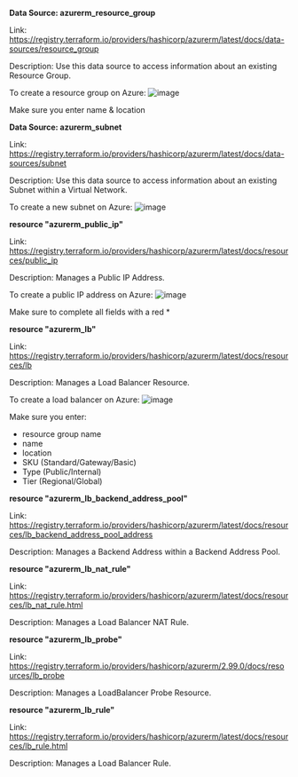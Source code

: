 **Data Source: azurerm_resource_group**

Link: https://registry.terraform.io/providers/hashicorp/azurerm/latest/docs/data-sources/resource_group

Description: Use this data source to access information about an existing Resource Group.

To create a resource group on Azure:
![image](https://github.com/salomoncloud/class_work_may24th/assets/158000174/418985b2-2ccb-4d84-8722-146868ea8c9c)


Make sure you enter name & location


**Data Source: azurerm_subnet**

Link: https://registry.terraform.io/providers/hashicorp/azurerm/latest/docs/data-sources/subnet

Description: Use this data source to access information about an existing Subnet within a Virtual Network.

To create a new subnet on Azure:
![image](https://github.com/salomoncloud/class_work_may24th/assets/158000174/958b1a7b-3a0b-4877-ab5c-372aa9990e37)


**resource "azurerm_public_ip"**

Link: https://registry.terraform.io/providers/hashicorp/azurerm/latest/docs/resources/public_ip

Description: Manages a Public IP Address.

To create a public IP address on Azure:
![image](https://github.com/salomoncloud/class_work_may24th/assets/158000174/73d9c627-3a95-44bf-b552-04edc2890db4)


Make sure to complete all fields with a red *

**resource "azurerm_lb"**

Link: https://registry.terraform.io/providers/hashicorp/azurerm/latest/docs/resources/lb

Description: Manages a Load Balancer Resource.

To create a load balancer on Azure:
![image](https://github.com/salomoncloud/class_work_may24th/assets/158000174/f77016d4-9c51-447a-99ed-dc6ce3c0f117)


Make sure you enter:
- resource group name
- name
- location
- SKU (Standard/Gateway/Basic)
- Type (Public/Internal)
- Tier (Regional/Global)


**resource "azurerm_lb_backend_address_pool"**

Link: https://registry.terraform.io/providers/hashicorp/azurerm/latest/docs/resources/lb_backend_address_pool_address

Description: Manages a Backend Address within a Backend Address Pool.


**resource "azurerm_lb_nat_rule"**

Link: https://registry.terraform.io/providers/hashicorp/azurerm/latest/docs/resources/lb_nat_rule.html

Description: Manages a Load Balancer NAT Rule.


**resource "azurerm_lb_probe"**

Link: https://registry.terraform.io/providers/hashicorp/azurerm/2.99.0/docs/resources/lb_probe

Description: Manages a LoadBalancer Probe Resource.


**resource "azurerm_lb_rule"**

Link: https://registry.terraform.io/providers/hashicorp/azurerm/latest/docs/resources/lb_rule.html

Description: Manages a Load Balancer Rule.
